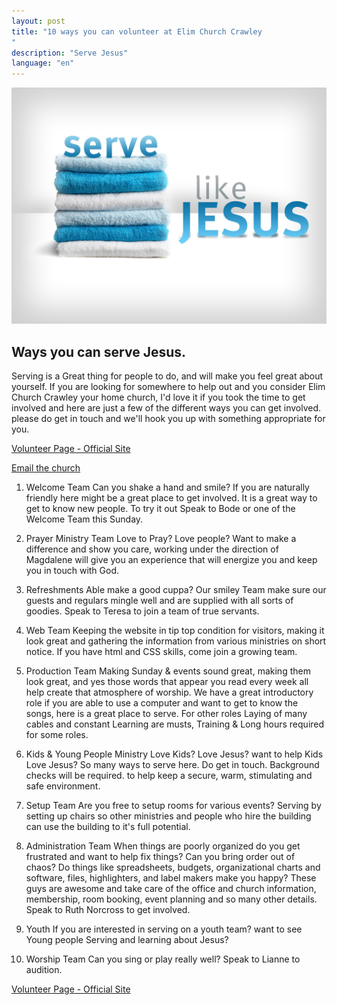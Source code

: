 ```yaml
---
layout: post
title: "10 ways you can volunteer at Elim Church Crawley
"
description: "Serve Jesus"
language: "en"
---
```


![Cover](/assets/img/posts/serve.jpg)

## Ways you can serve Jesus.

Serving is a Great thing for people to do, and will make you feel great about yourself.
If you are looking for somewhere to help out and you consider Elim Church Crawley your home church,
I'd love it if you took the time to get involved and here are just a few of the different ways you can get involved.
please do get in touch and we'll hook you up with something appropriate for you.

[Volunteer Page - Official Site](http://elim-church.org.uk/volunteer-elim)

[Email the church](mailto:enquiries@elim-church.org.uk)

1) Welcome Team
Can you shake a hand and smile? If you are naturally friendly here might be a great place to get involved.
It is a great way to get to know new people. To try it out Speak to Bode or one of the Welcome Team this Sunday.

2) Prayer Ministry Team
Love to Pray? Love people? Want to make a difference and show you care, working under the direction of Magdalene will give you an experience that will energize you and keep you in touch with God.

3) Refreshments
Able make a good cuppa? Our smiley Team make sure our guests and regulars mingle well and are supplied with all sorts of goodies. Speak to Teresa to join a team of true servants.

4) Web Team
Keeping the website in tip top condition for visitors, making it look great and gathering the information from various ministries on short notice. If you have html and CSS skills, come join a growing team.

5) Production Team
Making Sunday & events sound great, making them look great, and yes those words that appear you read every week all help create that atmosphere of worship. We have a great introductory role if you are able to use a computer and want to get to know the songs, here is a great place to serve. For other roles Laying of many cables and constant Learning are musts, Training & Long hours required for some roles.

6) Kids & Young People Ministry
Love Kids? Love Jesus? want to help Kids Love Jesus? So many ways to serve here.
Do get in touch. Background checks will be required. to help keep a secure, warm, stimulating and safe environment.

7) Setup Team
Are you free to setup rooms for various events?
Serving by setting up chairs so other ministries and people who hire the building can use the building to it's full potential.

8) Administration Team
When things are poorly organized do you get frustrated and want to help fix things?
Can you bring order out of chaos? Do things like spreadsheets, budgets, organizational charts and software, files, highlighters, and label makers make you happy? These guys are awesome and take care of the office and church information, membership, room booking, event planning and so many other details. Speak to Ruth Norcross to get involved. 

9) Youth
If you are interested in serving on a youth team? want to see Young people Serving and learning about Jesus?


10) Worship Team
Can you sing or play really well? Speak to Lianne to audition.


[Volunteer Page - Official Site](http://elim-church.org.uk/volunteer-elim)